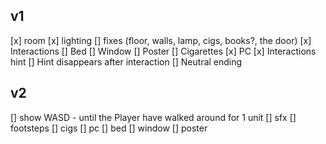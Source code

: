 ## v1
[x] room
	[x] lighting
	[] fixes (floor, walls, lamp, cigs, books?, the door)
[x] Interactions
	[] Bed
	[] Window
	[] Poster
	[] Cigarettes
	[x] PC
[x] Interactions hint
	[] Hint disappears after interaction
[] Neutral ending


## v2
[] show WASD - until the Player have walked around for 1 unit 
[] sfx
	[] footsteps
	[] cigs
	[] pc
	[] bed
	[] window
	[] poster
